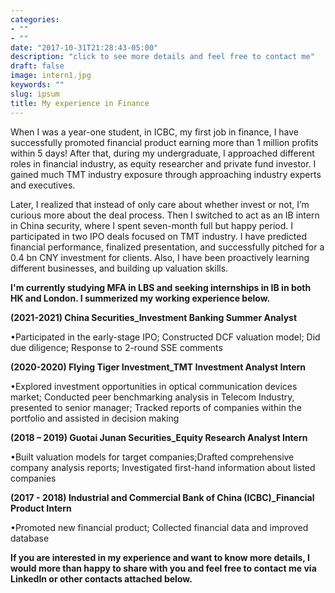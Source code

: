 ```yaml
---
categories:
- ""
- ""
date: "2017-10-31T21:28:43-05:00"
description: "click to see more details and feel free to contact me"
draft: false
image: intern1.jpg
keywords: ""
slug: ipsum
title: My experience in Finance
---
```

When I was a year-one student, in ICBC, my first job in finance, I have successfully promoted financial product earning more than 1 million profits within 5 days! After that, during my undergraduate, I approached different roles in financial industry, as equity researcher and private fund investor. I gained much TMT industry exposure through approaching industry experts and executives.

Later, I realized that instead of only care about whether invest or not, I’m curious more about the deal process. Then I switched to act as an IB intern in China security, where I spent seven-month full but happy period. I participated in two IPO deals focused on TMT industry. I have predicted financial performance, finalized presentation, and successfully pitched for a 0.4 bn CNY investment for clients. Also, I have been proactively learning different businesses, and building up valuation skills.

**I'm currently studying MFA in LBS and seeking internships in IB in both HK and London. I summerized my working experience below.**

**(2021-2021) China Securities_Investment Banking Summer Analyst**

•Participated in the early-stage IPO; Constructed DCF valuation model; Did due diligence; Response to 2-round SSE comments

**(2020-2020) Flying Tiger Investment_TMT Investment Analyst Intern**

•Explored investment opportunities in optical communication devices market; Conducted peer benchmarking analysis in Telecom Industry, presented to senior manager; Tracked reports of companies within the portfolio and assisted in decision making

**(2018 – 2019) Guotai Junan Securities_Equity Research Analyst Intern**

•Built valuation models for target companies;Drafted comprehensive company analysis reports; Investigated first-hand information about listed companies

**(2017 - 2018) Industrial and Commercial Bank of China (ICBC)_Financial Product Intern**

•Promoted new financial product; Collected financial data and improved database

**If you are interested in my experience and want to know more details, I would more than happy to share with you and feel free to contact me via LinkedIn or other contacts attached below.**
